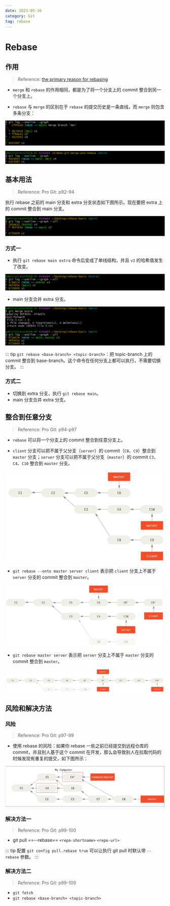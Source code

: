 ```yaml
---
date: 2023-05-16
category: Git
tag: rebase
---
```


# Rebase

## 作用

> Reference: [the primary reason for rebasing](https://www.atlassian.com/git/tutorials/rewriting-history/git-rebase#:~:text=The%20primary%20reason%20for%20rebasing%20is%20to%20maintain%20a%20linear%20project%20history.)

- `merge` 和 `rebase` 的作用相同，都是为了将一个分支上的 commit 整合到另一个分支上。

- `rebase` 与 `merge` 的区别在于 `rebase` 的提交历史是一条直线，而 `merge` 则包含多条分支：

![merge 的图像](./_image/graph-merge.png)

![rebase 的图像](./_image/graph-rebase.png)

## 基本用法

> Reference: Pro Git: p92-94

执行 rebase 之前的 main 分支和 extra 分支状态如下图所示。现在要把 extra 上的 commit 整合到 main 分支。

![执行 rebase 之前](./_image/basic-before-rebase.png)

### 方式一

- 执行 `git rebase main extra` 命令后变成了单线结构，并且 `v3` 的哈希值发生了改变。

![执行 rebase 之后](./_image/basic-after-rebase.png)

- main 分支合并 extra 分支。

![rebase 之后合并分支](./_image/basic-merge-after-rebase.png)

::: tip
`git rebase <base-branch> <topic-branch>`：把 topic-branch 上的 commit 整合到 base-branch。这个命令在任何分支上都可以执行，不需要切换分支。
:::

### 方式二

- 切换到 extra 分支，执行 `git rebase main`。
- main 分支合并 extra 分支。

## 整合到任意分支

> Reference: Pro Git: p94-p97

- `rebase` 可以将一个分支上的 commit 整合到任意分支上。

- `client` 分支可以把不属于父分支（`server`）的 commit（`C8`、`C9`）整合到 `master` 分支；`server` 分支可以把不属于父分支（`master`）的 commit `C3`、`C4`、`C10` 整合到 `master` 分支。

![使用 rebase 之前各分支的状态](./_image/before-rebase.png)

- `git rebase --onto master server client` 表示把 `client` 分支上不属于 `server` 分支的 commit 整合到 `master`。

![整合 clint 分支的 commit](./_image/rebase-client-branch.png)

- `git rebase master server` 表示把 `server` 分支上不属于 `master` 分支的 commit 整合到 `master`。

![整合 server 分支的 commit](./_image/rebase-server-branch.png)

## 风险和解决方法

### 风险

> Reference: Pro Git: p97-99

- 使用 rebase 的风险：如果你 rebase 一些之前已经提交到远程仓库的 commit，并且别人基于这个 commit 在开发，那么会导致别人在拉取代码的时候发现有重复的提交，如下图所示：

![C4 为重复的提交](./_image/the-perils-of-rebasing.png)

### 解决方法一

> Reference: Pro Git: p99-100

- git pull ==--rebase== `<repo-shortname>` `<repo-url>`

::: tip
配置 `git config pull.rebase true` 可以让执行 git pull 时默认带 `--rebase` 参数。
:::

### 解决方法二

> Reference: Pro Git: p99-100

- `git fetch`
- `git rebase <base-branch> <topic-branch>`
